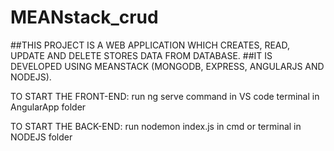 # MEANstack_crud

##THIS PROJECT IS A WEB APPLICATION WHICH CREATES, READ, UPDATE AND DELETE STORES DATA FROM DATABASE.
##IT IS DEVELOPED USING MEANSTACK (MONGODB, EXPRESS, ANGULARJS AND NODEJS).

TO START THE FRONT-END:
run ng serve command in VS code terminal in AngularApp folder

TO START THE BACK-END:
run nodemon index.js in cmd or terminal in NODEJS folder

